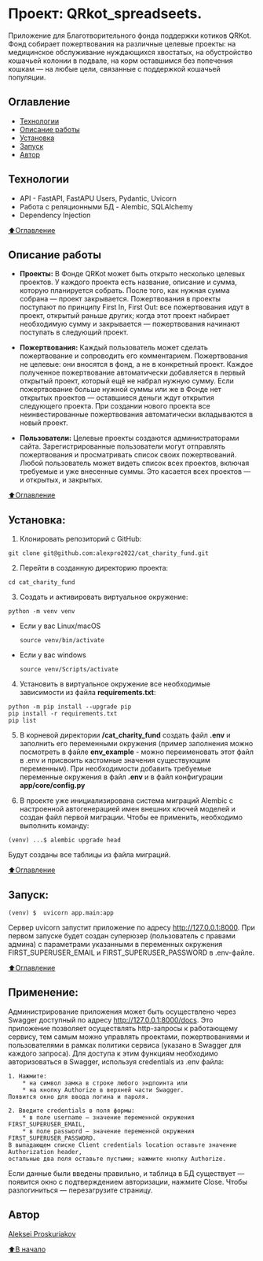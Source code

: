 # Проект: QRkot_spreadseets.
Приложение для Благотворительного фонда поддержки котиков QRKot. 
Фонд собирает пожертвования на различные целевые проекты: на медицинское обслуживание нуждающихся хвостатых, на обустройство кошачьей колонии в подвале, на корм оставшимся без попечения кошкам — на любые цели, связанные с поддержкой кошачьей популяции.


## Оглавление
- [Технологии](#технологии)
- [Описание работы](#описание-работы)
- [Установка](#установка)
- [Запуск](#запуск)
- [Автор](#автор)


## Технологии
  - API - FastAPI, FastAPU Users, Pydantic, Uvicorn
  - Работа с реляционными БД - Alembic, SQLAlchemy
  - Dependency Injection  


[⬆️Оглавление](#оглавление)



## Описание работы
 - **Проекты:** 
В Фонде QRKot может быть открыто несколько целевых проектов. У каждого проекта есть название, описание и сумма, которую планируется собрать. После того, как нужная сумма собрана — проект закрывается.
Пожертвования в проекты поступают по принципу First In, First Out: все пожертвования идут в проект, открытый раньше других; когда этот проект набирает необходимую сумму и закрывается — пожертвования начинают поступать в следующий проект.

 - **Пожертвования:** 
Каждый пользователь может сделать пожертвование и сопроводить его комментарием. Пожертвования не целевые: они вносятся в фонд, а не в конкретный проект. Каждое полученное пожертвование автоматически добавляется в первый открытый проект, который ещё не набрал нужную сумму. Если пожертвование больше нужной суммы или же в Фонде нет открытых проектов — оставшиеся деньги ждут открытия следующего проекта. При создании нового проекта все неинвестированные пожертвования автоматически вкладываются в новый проект.

 - **Пользователи:** 
Целевые проекты создаются администраторами сайта.
Зарегистрированные пользователи могут отправлять пожертвования и просматривать список своих пожертвований.
Любой пользователь может видеть список всех проектов, включая требуемые и уже внесенные суммы. Это касается всех проектов — и открытых, и закрытых.

[⬆️Оглавление](#оглавление)



## Установка:
1. Клонировать репозиторий с GitHub:
```
git clone git@github.com:alexpro2022/cat_charity_fund.git
```

2. Перейти в созданную директорию проекта:
```
cd cat_charity_fund
```

3. Создать и активировать виртуальное окружение:
```
python -m venv venv
```
* Если у вас Linux/macOS

    ```
    source venv/bin/activate
    ```

* Если у вас windows

    ```
    source venv/Scripts/activate
    ```

4. Установить в виртуальное окружение все необходимые зависимости из файла **requirements.txt**:
```
python -m pip install --upgrade pip
pip install -r requirements.txt
pip list
```

5. В корневой директории **/cat_charity_fund** создать файл **.env** и заполнить его переменными окружения (пример заполнения можно посмотреть в файле **env_example** - можно переименовать этот файл в .env и присвоить кастомные значения существующим переменным). При необходимости добавить требуемые переменные окружения в файл **.env** и в файл конфигурации **app/core/config.py**

6. В проекте уже инициализирована система миграций Alembic с настроенной автогенерацией имен внешних ключей моделей и создан файл первой миграции. Чтобы ее применить, необходимо выполнить команду:
```
(venv) ...$ alembic upgrade head
```
Будут созданы все таблицы из файла миграций.

[⬆️Оглавление](#оглавление)



## Запуск:

```
(venv) $  uvicorn app.main:app
```
Сервер uvicorn запустит приложение по адресу http://127.0.0.1:8000.
При первом запуске будет создан суперюзер (пользователь с правами админа) с параметрами указанными в переменных окружения FIRST_SUPERUSER_EMAIL и FIRST_SUPERUSER_PASSWORD в .env-файле.

[⬆️Оглавление](#оглавление)



## Применение:
Администрирование приложения может быть осуществлено через Swagger доступный по адресу http://127.0.0.1:8000/docs.
Это приложение позволяет осуществлять http-запросы к работающему сервису, тем самым можно управлять проектами, пожертвованиями и пользователями в рамках политики сервиса (указано в Swagger для каждого запроса). 
Для доступа к этим функциям необходимо авторизоваться в Swagger, используя credentials из .env файла:

    1. Нажмите:
        * на символ замка в строке любого эндпоинта или 
        * на кнопку Authorize в верхней части Swagger. 
    Появится окно для ввода логина и пароля.

    2. Введите credentials в поля формы: 
        * в поле username — значение переменной окружения FIRST_SUPERUSER_EMAIL, 
        * в поле password — значение переменной окружения FIRST_SUPERUSER_PASSWORD. 
    В выпадающем списке Client credentials location оставьте значение Authorization header, 
    остальные два поля оставьте пустыми; нажмите кнопку Authorize. 
Если данные были введены правильно, и таблица в БД существует — появится окно с подтверждением авторизации, нажмите Close. 
Чтобы разлогиниться — перезагрузите страницу.



## Автор
[Aleksei Proskuriakov](https://github.com/alexpro2022)

[⬆️В начало](#Проект-сервис-QRKot)